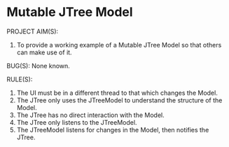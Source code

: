 Mutable JTree Model
===================

PROJECT AIM(S):

1. To provide a working example of a Mutable JTree Model so that others can make use of it.

BUG(S):
None known.

RULE(S):

1. The UI must be in a different thread to that which changes the Model.
2. The JTree only uses the JTreeModel to understand the structure of the Model.
3. The JTree has no direct interaction with the Model.
4. The JTree only listens to the JTreeModel.
5. The JTreeModel listens for changes in the Model, then notifies the JTree.

